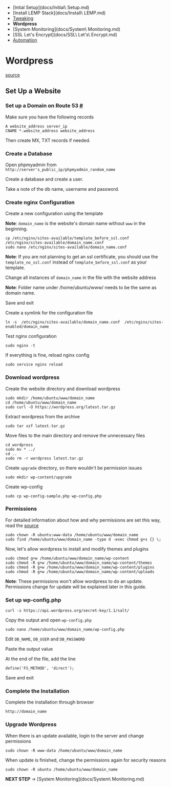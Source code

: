 - [Intial Setup](docs/Initial\ Setup.md)
- [Install LEMP Stack](docs/Install\ LEMP.md)
- [Tweaking](docs/Tweaking.md)
- **Wordpress**
- [System Monitoring](docs/System\ Monitoring.md)
- [SSL Let's Encrypt](docs/SSL\ Let's\ Encrypt.md)
- [Automation](docs/Automation.md)

# Wordpress

[source](https://www.digitalocean.com/community/tutorials/how-to-install-wordpress-with-lemp-on-ubuntu-16-04)

## Set Up a Website

### Set up a Domain on Route 53 [#](https://console.aws.amazon.com/route53/home)

Make sure you have the following records
```
A website_address server_ip
CNAME *.website_address website_address
```

Then create MX, TXT records if needed.

### Create a Database

Open phpmyadmin from `http://server's_public_ip/phpmyadmin_random_name`

Create a database and create a user.

Take a note of the db name, username and password.

### Create nginx Configuration

Create a new configuration using the template

**Note**: `domain_name` is the website's domain name without `www` in the beginning.
```
cp /etc/nginx/sites-available/template_before_ssl.conf /etc/nginx/sites-available/domain_name.conf
sudo nano /etc/nginx/sites-available/domain_name.conf
```

**Note**: If you are not planning to get an ssl certificate, you should use the `template_no_ssl.conf` instead of `template_before_ssl.conf` as your template.

Change all instances of `domain_name` in the file with the website address

**Note**: Folder name under /home/ubuntu/www/ needs to be the same as domain name.

Save and exit

Create a symlink for the configuration file
```
ln -s  /etc/nginx/sites-available/domain_name.conf  /etc/nginx/sites-enabled/domain_name
```

Test nginx configuration
```
sudo nginx -t
```

If everything is fine, reload nginx config
```
sudo service nginx reload
```

### Download wordpress

Create the website directory and download wordpress
```
sudo mkdir /home/ubuntu/www/domain_name
cd /home/ubuntu/www/domain_name
sudo curl -O https://wordpress.org/latest.tar.gz
```

Extract wordpress from the archive
```
sudo tar xzf latest.tar.gz
```

Move files to the main directory and remove the unnecessary files
```
cd wordpress
sudo mv * ../
cd ..
sudo rm -r wordpress latest.tar.gz
```

Create `upgrade` directory, so there wouldn't be permission issues
```
sudo mkdir wp-content/upgrade
```

Create wp-config
```
sudo cp wp-config-sample.php wp-config.php
```

### Permissions

For detailed information about how and why permissions are set this way, read the [source](https://www.digitalocean.com/community/tutorials/how-to-install-wordpress-with-lemp-on-ubuntu-16-04)

```
sudo chown -R ubuntu:www-data /home/ubuntu/www/domain_name
sudo find /home/ubuntu/www/domain_name -type d -exec chmod g+s {} \;
```

Now, let's allow wordpress to install and modify themes and plugins
```
sudo chmod g+w /home/ubuntu/www/domain_name/wp-content
sudo chmod -R g+w /home/ubuntu/www/domain_name/wp-content/themes
sudo chmod -R g+w /home/ubuntu/www/domain_name/wp-content/plugins
sudo chmod -R g+w /home/ubuntu/www/domain_name/wp-content/uploads
```

**Note**: These permissions won't allow wordpress to do an update. Permissions change for update will be explained later in this guide.

### Set up wp-config.php

```
curl -s https://api.wordpress.org/secret-key/1.1/salt/
```

Copy the output and open `wp-config.php`
```
sudo nano /home/ubuntu/www/domain_name/wp-config.php
```

Edit `DB_NAME`, `DB_USER` and `DB_PASSWORD`

Paste the output value

At the end of the file, add the line
```
define('FS_METHOD', 'direct');
```

Save and exit

### Complete the Installation

Complete the installation through browser
```
http://domain_name
```

### Upgrade Wordpress

When there is an update available, login to the server and change permissions
```
sudo chown -R www-data /home/ubuntu/www/domain_name
```

When update is finished, change the permissions again for security reasons
```
sudo chown -R ubuntu /home/ubuntu/www/domain_name
```

**NEXT STEP** -> [System Monitoring](docs/System\ Monitoring.md)
